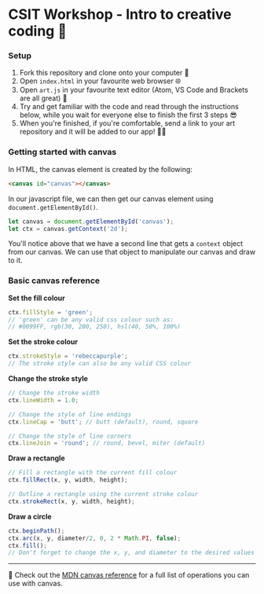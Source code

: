 # CSIT Workshop - Intro to creative coding 🎨

### Setup

1. Fork this repository and clone onto your computer 💾
2. Open `index.html` in your favourite web browser 🌐
3. Open `art.js` in your favourite text editor (Atom, VS Code and Brackets are all great) 📄
4. Try and get familiar with the code and read through the instructions below, while you wait for everyone else to finish the first 3 steps 😎
5. When you're finished, if you're comfortable, send a link to your art repository and it will be added to our app! 👩‍🎨

### Getting started with canvas

In HTML, the canvas element is created by the following:

```html
<canvas id="canvas"></canvas>
```

In our javascript file, we can then get our canvas element using `document.getElementById()`.

```js
let canvas = document.getElementById('canvas');
let ctx = canvas.getContext('2d');
```

You'll notice above that we have a second line that gets a `context` object from our canvas. We can use that object to manipulate our canvas and draw to it.

### Basic canvas reference

**Set the fill colour**
```js
ctx.fillStyle = 'green';
// 'green' can be any valid css colour such as:
// #0099FF, rgb(30, 200, 250), hsl(40, 50%, 100%)
```

**Set the stroke colour**
```js
ctx.strokeStyle = 'rebeccapurple';
// The stroke style can also be any valid CSS colour
```

**Change the stroke style**
```js
// Change the stroke width
ctx.lineWidth = 1.0;

// Change the style of line endings
ctx.lineCap = 'butt'; // butt (default), round, square

// Change the style of line corners
ctx.lineJoin = 'round'; // round, bevel, miter (default)
```

**Draw a rectangle**
```js
// Fill a rectangle with the current fill colour
ctx.fillRect(x, y, width, height);

// Outline a rectangle using the current stroke colour
ctx.strokeRect(x, y, width, height);
```

**Draw a circle**
```js
ctx.beginPath();
ctx.arc(x, y, diameter/2, 0, 2 * Math.PI, false);
ctx.fill();
// Don't forget to change the x, y, and diameter to the desired values
```

---

🚨 Check out the [MDN canvas reference](https://developer.mozilla.org/en-US/docs/Web/API/CanvasRenderingContext2D) for a full list of operations you can use with canvas.
